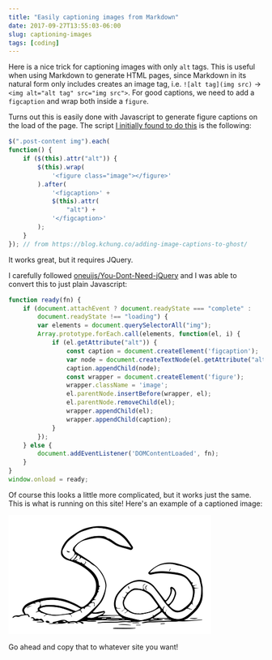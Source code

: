 ```yaml
---
title: "Easily captioning images from Markdown"
date: 2017-09-27T13:55:03-06:00
slug: captioning-images
tags: [coding]
---
```


Here is a nice trick for captioning images with only `alt` tags. This is  useful when using Markdown to generate HTML pages, since Markdown in its natural form only includes creates an image tag, i.e. `![alt tag](img src)` -> `<img alt="alt tag" src="img src">`. For good captions, we need to add a `figcaption` and wrap both inside a `figure`.

Turns out this is easily done with Javascript to generate figure captions on the load of the page. The script [I initially found to do this](https://blog.kchung.co/adding-image-captions-to-ghost/) is the following:

```javascript
$(".post-content img").each(
function() {
    if ($(this).attr("alt")) {
        $(this).wrap(
            '<figure class="image"></figure>'
        ).after(
            '<figcaption>' +
            $(this).attr(
                "alt") +
            '</figcaption>'
        );
    }
}); // from https://blog.kchung.co/adding-image-captions-to-ghost/
```

It works great, but it requires JQuery. 

I carefully followed [oneuijs/You-Dont-Need-jQuery](https://github.com/oneuijs/You-Dont-Need-jQuery) and I was able to convert this to just plain Javascript:


```javascript
function ready(fn) {
    if (document.attachEvent ? document.readyState === "complete" :
        document.readyState !== "loading") {
        var elements = document.querySelectorAll("img");
        Array.prototype.forEach.call(elements, function(el, i) {
            if (el.getAttribute("alt")) {
                const caption = document.createElement('figcaption');
                var node = document.createTextNode(el.getAttribute("alt"));
                caption.appendChild(node);
                const wrapper = document.createElement('figure');
                wrapper.className = 'image';
                el.parentNode.insertBefore(wrapper, el);
                el.parentNode.removeChild(el);
                wrapper.appendChild(el);
                wrapper.appendChild(caption);
            }
        });
    } else {
        document.addEventListener('DOMContentLoaded', fn);
    }
}
window.onload = ready;
```

Of course this looks a little more complicated, but it works just the same. This is what is running on this site! Here's an example of a captioned image:

![This picture of worms has a caption!](/img/worms.svg)

Go ahead and copy that to whatever site you want!